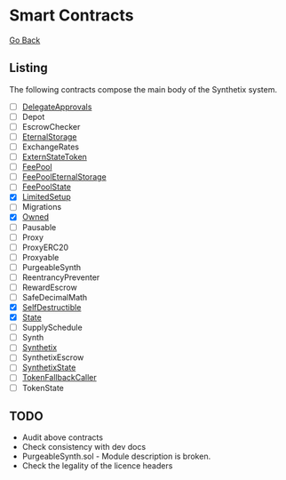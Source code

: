 # Smart Contracts

[Go Back](map.md)

## Listing

The following contracts compose the main body of the Synthetix system.

* [ ] [DelegateApprovals](contracts/DelegateApprovals.md)
* [ ] Depot
* [ ] EscrowChecker
* [ ] [EternalStorage](contracts/EternalStorage.md)
* [ ] ExchangeRates
* [ ] [ExternStateToken](contracts/ExternStateToken.md)
* [ ] [FeePool](contracts/FeePool.md)
* [ ] [FeePoolEternalStorage](contracts/FeePoolEternalStorage.md)
* [ ] [FeePoolState](contracts/FeePoolState.md)
* [x] [LimitedSetup](contracts/LimitedSetup.md)
* [ ] Migrations
* [x] [Owned](contracts/Owned.md)
* [ ] Pausable
* [ ] Proxy
* [ ] ProxyERC20
* [ ] Proxyable
* [ ] PurgeableSynth
* [ ] ReentrancyPreventer
* [ ] RewardEscrow
* [ ] SafeDecimalMath
* [x] [SelfDestructible](contracts/SelfDestructible.md)
* [x] [State](contracts/State.md)
* [ ] SupplySchedule
* [ ] Synth
* [ ] [Synthetix](contracts/Synthetix.md)
* [ ] SynthetixEscrow
* [ ] [SynthetixState](contracts/SynthetixState.md)
* [ ] [TokenFallbackCaller](contracts/TokenFallbackCaller.md)
* [ ] TokenState

## TODO

* Audit above contracts
* Check consistency with dev docs
* PurgeableSynth.sol - Module description is broken.
* Check the legality of the licence headers
